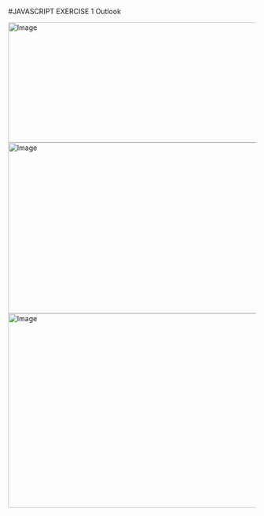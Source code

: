 #JAVASCRIPT EXERCISE 1
Outlook

<img width="949" height="245" alt="Image" src="https://github.com/user-attachments/assets/ebac0b00-c9f4-4da9-856e-6729286e4339" />

<img width="947" height="348" alt="Image" src="https://github.com/user-attachments/assets/057658e3-a1b5-49f9-b48d-b024156b213a" />

<img width="953" height="396" alt="Image" src="https://github.com/user-attachments/assets/a752a7be-a272-4aca-9e58-282508d86e10" />